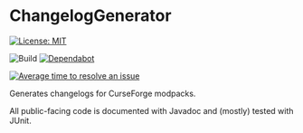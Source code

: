 # ChangelogGenerator

[![License: MIT](https://img.shields.io/badge/License-MIT-green.svg)](https://opensource.org/licenses/MIT)

![Build](https://github.com/TheRandomLabs/ChangelogGenerator/workflows/Build/badge.svg?branch=master)
[![Dependabot](https://badgen.net/dependabot/TheRandomLabs/ChangelogGenerator/?icon=dependabot)](https://dependabot.com/)

[![Average time to resolve an issue](http://isitmaintained.com/badge/resolution/TheRandomLabs/ChangelogGenerator.svg)](http://isitmaintained.com/project/TheRandomLabs/ChangelogGenerator "Average time to resolve an issue")

<!-- [![Maven Central](https://img.shields.io/maven-central/v/com.therandomlabs.ggenerator/changeloggenerator.svg?style=shield)](https://maven-badges.herokuapp.com/maven-central/com.therandomlabs.changeloggenerator/changeloggenerator/)

[comment]: # [![Javadoc](https://javadoc.io/badge/com.therandomlabs.changeloggenerator/changeloggenerator.svg?color=blue)](https://javadoc.io/doc/com.therandomlabs.changeloggenerator/changeloggenerator)-->

Generates changelogs for CurseForge modpacks.

All public-facing code is documented with Javadoc and (mostly) tested with JUnit.
